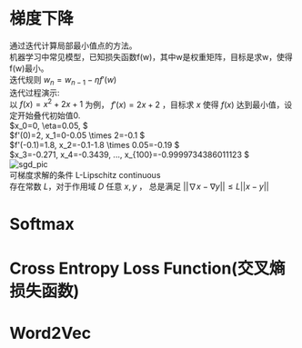 # 梯度下降
通过迭代计算局部最小值点的方法。  
机器学习中常见模型，已知损失函数f(w)，其中w是权重矩阵，目标是求w，使得f(w)最小。  
迭代规则 $w_{n} = w_{n-1} - \eta f'(w)$  
迭代过程演示:  
以 $f(x)=x^2+2x+1$ 为例， $f'(x)=2x+2$ ，目标求 $x$ 使得 $f(x)$ 达到最小值，设定开始叠代初始值0.  
$x_0=0, \eta=0.05, $  
$f'(0)=2, x_1=0-0.05 \times 2=-0.1 $  
$f'(-0.1)=1.8, x_2=-0.1-1.8 \times 0.05=-0.19 $  
$x_3=-0.271, x_4=-0.3439, ..., x_{100}=-0.9999734386011123 $  
![sgd_pic](https://pic1.zhimg.com/80/v2-8847409b4b6a4cd174b4b75b33b29725_1440w.webp?source=1940ef5c)  
可梯度求解的条件 L-Lipschitz continuous  
存在常数 $L$，对于作用域 $D$ 任意 $x,y$ ， 总是满足 $||\nabla x - \nabla y|| \le L||x-y||$


# Softmax
# Cross Entropy Loss Function(交叉熵损失函数)
# Word2Vec
